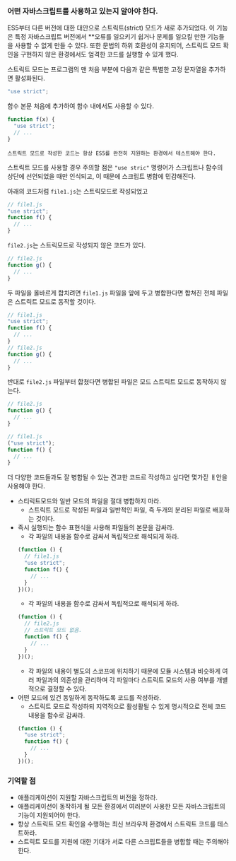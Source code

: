 ### 어떤 자바스크립트를 사용하고 있는지 알아야 한다.

ES5부터 다른 버전에 대한 대안으로 스트릭트(strict) 모드가 새로 추가되었다. 이 기능은 특정 자바스크립트 버전에서 \*\*오류를 일으키기 쉽거나 문제를 일으킬 만한 기능들을 사용할 수 없게 만들 수 있다. 또한 문법의 하위 호환성이 유지되어, 스트릭트 모드 확인을 구현하지 않은 환경에서도 엄격한 코드를 실행할 수 있게 했다.

스트릭트 모드는 프로그램의 맨 처음 부분에 다음과 같은 특별한 고정 문자열을 추가하면 활성화된다.

```js
"use strict";
```

함수 본문 처음에 추가하여 함수 내에서도 사용할 수 있다.

```js
function f(x) {
  "use strict";
  // ...
}
```

`스트릭트 모드로 작성한 코드는 항상 ES5를 완전히 지원하는 환경에서 테스트해야 한다.`

스트릭트 모드를 사용할 경우 주의할 점은 `"use stric"` 명령어가 스크립트나 함수의 상단에 선언되었을 때만 인식되고, 이 때문에 스크립트 병합에 민감해진다.

아래의 코드처럼 `file1.js`는 스트릭모드로 작성되었고

```js
// file1.js
"use strict";
function f() {
  // ...
}
```

`file2.js`는 스트릭모드로 작성되지 않은 코드가 있다.

```js
// file2.js
function g() {
  // ...
}
```

두 파일을 올바르게 합치려면 `file1.js` 파일을 앞에 두고 병합한다면 합쳐진 전체 파일은 스트릭트 모드로 동작할 것이다.

```js
// file1.js
"use strict";
function f() {
  // ...
}
// file2.js
function g() {
  // ...
}
```

반대로 `file2.js` 파일부터 합쳤다면 병합된 파일은 모드 스트릭트 모드로 동작하지 않는다.

```js
// file2.js
function g() {
  // ...
}

// file1.js
("use strict");
function f() {
  // ...
}
```

더 다양한 코드들과도 잘 병합될 수 있는 견고한 코드르 작성하고 싶다면 몇가짇 ㅐ안을 사용해야 한다.

- 스티릭트모드와 일반 모드의 파일을 절대 병합하지 마라.
  - 스트릭트 모드로 작성된 파일과 일반적인 파일, 즉 두개의 분리된 파일로 배포하는 것이다.
- 즉시 실행되는 함수 표현식을 사용해 파일들의 본문을 감싸라.
  - 각 파일의 내용을 함수로 감싸서 독립적으로 해석되게 하라.
  ```js
  (function () {
    // file1.js
    "use strict";
    function f() {
      // ...
    }
  })();
  ```
  - 각 파일의 내용을 함수로 감싸서 독립적으로 해석되게 하라.
  ```js
  (function () {
    // file2.js
    // 스트릭트 모드 없음.
    function f() {
      // ...
    }
  })();
  ```
  - 각 파일의 내용이 별도의 스코프에 위치하기 때문에 모듈 시스템과 비슷하게 여러 파일과의 의존성을 관리하며 각 파일마다 스트릭트 모드의 사용 여부를 개별적으로 결정할 수 있다.
- 어떤 모드에 있건 동일하게 동작하도록 코드를 작성하라.
  - 스트릭트 모드로 작성하되 지역적으로 활성활될 수 있게 명시적으로 전체 코드 내용을 함수로 감싸라.
  ```js
  (function () {
    "use strict";
    function f() {
      // ...
    }
  })();
  ```

### 기억할 점

- 애플리케이션이 지원할 자바스크립트의 버전을 정하라.
- 애플리케이션이 동작하게 될 모든 환경에서 여러분이 사용한 모든 자바스크립트의 기능이 지원되어야 한다.
- 항상 스트릭트 모드 확인을 수행하는 최신 브라우저 환경에서 스트릭트 코드를 테스트하라.
- 스트릭트 모드를 지원에 대한 기대가 서로 다른 스크립트들을 병합할 때는 주의해야 한다.
